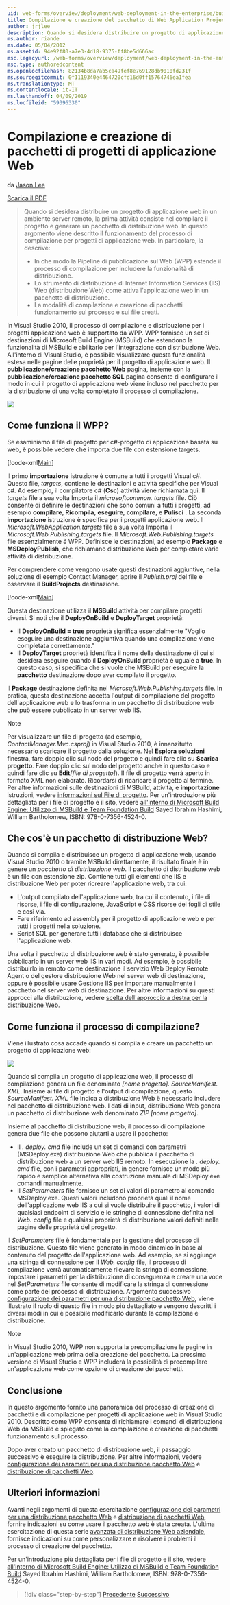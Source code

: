```yaml
---
uid: web-forms/overview/deployment/web-deployment-in-the-enterprise/building-and-packaging-web-application-projects
title: Compilazione e creazione del pacchetto di Web Application Projects | Microsoft Docs
author: jrjlee
description: Quando si desidera distribuire un progetto di applicazione web in un ambiente server remoto, la prima attività consiste nel compilare il progetto e generare un packa distribuzione web...
ms.author: riande
ms.date: 05/04/2012
ms.assetid: 94e92f80-a7e3-4d18-9375-ff8be5d666ac
msc.legacyurl: /web-forms/overview/deployment/web-deployment-in-the-enterprise/building-and-packaging-web-application-projects
msc.type: authoredcontent
ms.openlocfilehash: 82134b8da7ab5ca49fef8e769128db9010fd231f
ms.sourcegitcommit: 0f1119340e4464720cfd16d0ff15764746ea1fea
ms.translationtype: MT
ms.contentlocale: it-IT
ms.lasthandoff: 04/09/2019
ms.locfileid: "59396330"
---
```

# <a name="building-and-packaging-web-application-projects"></a>Compilazione e creazione di pacchetti di progetti di applicazione Web

da [Jason Lee](https://github.com/jrjlee)

[Scarica il PDF](https://msdnshared.blob.core.windows.net/media/MSDNBlogsFS/prod.evol.blogs.msdn.com/CommunityServer.Blogs.Components.WeblogFiles/00/00/00/63/56/8130.DeployingWebAppsInEnterpriseScenarios.pdf)

> Quando si desidera distribuire un progetto di applicazione web in un ambiente server remoto, la prima attività consiste nel compilare il progetto e generare un pacchetto di distribuzione web. In questo argomento viene descritto il funzionamento del processo di compilazione per progetti di applicazione web. In particolare, la descrive:
> 
> - In che modo la Pipeline di pubblicazione sul Web (WPP) estende il processo di compilazione per includere la funzionalità di distribuzione.
> - Lo strumento di distribuzione di Internet Information Services (IIS) Web (distribuzione Web) come attiva l'applicazione web in un pacchetto di distribuzione.
> - La modalità di compilazione e creazione di pacchetti funzionamento sul processo e sui file creati.


In Visual Studio 2010, il processo di compilazione e distribuzione per i progetti applicazione web è supportato da WPP. WPP fornisce un set di destinazioni di Microsoft Build Engine (MSBuild) che estendono la funzionalità di MSBuild e abilitarlo per l'integrazione con distribuzione Web. All'interno di Visual Studio, è possibile visualizzare questa funzionalità estesa nelle pagine delle proprietà per il progetto di applicazione web. Il **pubblicazione/creazione pacchetto Web** pagina, insieme con la **pubblicazione/creazione pacchetto SQL** pagina consente di configurare il modo in cui il progetto di applicazione web viene incluso nel pacchetto per la distribuzione di una volta completato il processo di compilazione.

![](building-and-packaging-web-application-projects/_static/image1.png)

## <a name="how-does-the-wpp-work"></a>Come funziona il WPP?

Se esaminiamo il file di progetto per c#-progetto di applicazione basata su web, è possibile vedere che importa due file con estensione targets.


[!code-xml[Main](building-and-packaging-web-application-projects/samples/sample1.xml)]


Il primo **importazione** istruzione è comune a tutti i progetti Visual c#. Questo file, *targets*, contiene le destinazioni e attività specifiche per Visual c#. Ad esempio, il compilatore c# (**Csc**) attività viene richiamata qui. Il *targets* file a sua volta Importa il *microsoftcommon. targets* file. Ciò consente di definire le destinazioni che sono comuni a tutti i progetti, ad esempio **compilare**, **Ricompila**, **eseguire**, **compilare**, e **Pulisci** . La seconda **importazione** istruzione è specifica per i progetti applicazione web. Il *Microsoft.WebApplication.targets* file a sua volta Importa il *Microsoft.Web.Publishing.targets* file. Il *Microsoft.Web.Publishing.targets* file essenzialmente *è* WPP. Definisce le destinazioni, ad esempio **Package** e **MSDeployPublish**, che richiamano distribuzione Web per completare varie attività di distribuzione.

Per comprendere come vengono usate questi destinazioni aggiuntive, nella soluzione di esempio Contact Manager, aprire il *Publish.proj* del file e osservare il **BuildProjects** destinazione.


[!code-xml[Main](building-and-packaging-web-application-projects/samples/sample2.xml)]


Questa destinazione utilizza il **MSBuild** attività per compilare progetti diversi. Si noti che il **DeployOnBuild** e **DeployTarget** proprietà:

- Il **DeployOnBuild = true** proprietà significa essenzialmente "Voglio eseguire una destinazione aggiuntiva quando una compilazione viene completata correttamente."
- Il **DeployTarget** proprietà identifica il nome della destinazione di cui si desidera eseguire quando il **DeployOnBuild** proprietà è uguale a **true**. In questo caso, si specifica che si vuole che MSBuild per eseguire la **pacchetto** destinazione dopo aver compilato il progetto.

Il **Package** destinazione definita nel *Microsoft.Web.Publishing.targets* file. In pratica, questa destinazione accetta l'output di compilazione del progetto dell'applicazione web e lo trasforma in un pacchetto di distribuzione web che può essere pubblicato in un server web IIS.

> [!NOTE]
> Per visualizzare un file di progetto (ad esempio, <em>ContactManager.Mvc.csproj</em>) in Visual Studio 2010, è innanzitutto necessario scaricare il progetto dalla soluzione. Nel <strong>Esplora soluzioni</strong> finestra, fare doppio clic sul nodo del progetto e quindi fare clic su <strong>Scarica progetto</strong>. Fare doppio clic sul nodo del progetto anche in questo caso e quindi fare clic su <strong>Edit</strong><em>[file di progetto]</em>). Il file di progetto verrà aperto in formato XML non elaborato. Ricordarsi di ricaricare il progetto al termine.  
> Per altre informazioni sulle destinazioni di MSBuild, attività, e <strong>importazione</strong> istruzioni, vedere [informazioni sul File di progetto](understanding-the-project-file.md). Per un'introduzione più dettagliata per i file di progetto e il sito, vedere [all'interno di Microsoft Build Engine: Utilizzo di MSBuild e Team Foundation Build](http://amzn.com/0735645248) Sayed Ibrahim Hashimi, William Bartholomew, ISBN: 978-0-7356-4524-0.


## <a name="what-is-a-web-deployment-package"></a>Che cos'è un pacchetto di distribuzione Web?

Quando si compila e distribuisce un progetto di applicazione web, usando Visual Studio 2010 o tramite MSBuild direttamente, il risultato finale è in genere un *pacchetto di distribuzione web*. Il pacchetto di distribuzione web è un file con estensione zip. Contiene tutti gli elementi che IIS e distribuzione Web per poter ricreare l'applicazione web, tra cui:

- L'output compilato dell'applicazione web, tra cui il contenuto, i file di risorse, i file di configurazione, JavaScript e CSS risorse dei fogli di stile e così via.
- Fare riferimento ad assembly per il progetto di applicazione web e per tutti i progetti nella soluzione.
- Script SQL per generare tutti i database che si distribuisce l'applicazione web.

Una volta il pacchetto di distribuzione web è stato generato, è possibile pubblicarlo in un server web IIS in vari modi. Ad esempio, è possibile distribuirlo in remoto come destinazione il servizio Web Deploy Remote Agent o del gestore distribuzione Web nel server web di destinazione, oppure è possibile usare Gestione IIS per importare manualmente il pacchetto nel server web di destinazione. Per altre informazioni su questi approcci alla distribuzione, vedere [scelta dell'approccio a destra per la distribuzione Web](../configuring-server-environments-for-web-deployment/choosing-the-right-approach-to-web-deployment.md).

## <a name="how-does-the-build-process-work"></a>Come funziona il processo di compilazione?

Viene illustrato cosa accade quando si compila e creare un pacchetto un progetto di applicazione web:

![](building-and-packaging-web-application-projects/_static/image2.png)

Quando si compila un progetto di applicazione web, il processo di compilazione genera un file denominato *[nome progetto]. SourceManifest. XML*. Insieme ai file di progetto e l'output di compilazione, questo *. SourceManifest. XML* file indica a distribuzione Web è necessario includere nel pacchetto di distribuzione web. I dati di input, distribuzione Web genera un pacchetto di distribuzione web denominato *ZIP [nome progetto]*.

Insieme al pacchetto di distribuzione web, il processo di compilazione genera due file che possono aiutarti a usare il pacchetto:

- Il *. deploy. cmd* file include un set di comandi con parametri (MSDeploy.exe) distribuzione Web che pubblica il pacchetto di distribuzione web a un server web IIS remoto. In esecuzione la *. deploy. cmd* file, con i parametri appropriati, in genere fornisce un modo più rapido e semplice alternativa alla costruzione manuale di MSDeploy.exe comandi manualmente.
- Il *SetParameters* file fornisce un set di valori di parametro al comando MSDeploy.exe. Questi valori includono proprietà quali il nome dell'applicazione web IIS a cui si vuole distribuire il pacchetto, i valori di qualsiasi endpoint di servizio e le stringhe di connessione definita nel *Web. config* file e qualsiasi proprietà di distribuzione valori definiti nelle pagine delle proprietà del progetto.

Il *SetParameters* file è fondamentale per la gestione del processo di distribuzione. Questo file viene generato in modo dinamico in base al contenuto del progetto dell'applicazione web. Ad esempio, se si aggiunge una stringa di connessione per il *Web. config* file, il processo di compilazione verrà automaticamente rilevare la stringa di connessione, impostare i parametri per la distribuzione di conseguenza e creare una voce nel  *SetParameters* file consente di modificare la stringa di connessione come parte del processo di distribuzione. Argomento successivo [configurazione dei parametri per una distribuzione pacchetto Web](configuring-parameters-for-web-package-deployment.md), viene illustrato il ruolo di questo file in modo più dettagliato e vengono descritti i diversi modi in cui è possibile modificarlo durante la compilazione e distribuzione.

> [!NOTE]
> In Visual Studio 2010, WPP non supporta la precompilazione le pagine in un'applicazione web prima della creazione del pacchetto. La prossima versione di Visual Studio e WPP includerà la possibilità di precompilare un'applicazione web come opzione di creazione dei pacchetti.


## <a name="conclusion"></a>Conclusione

In questo argomento fornito una panoramica del processo di creazione di pacchetti e di compilazione per progetti di applicazione web in Visual Studio 2010. Descritto come WPP consente di richiamare i comandi di distribuzione Web da MSBuild e spiegato come la compilazione e creazione di pacchetti funzionamento sul processo.

Dopo aver creato un pacchetto di distribuzione web, il passaggio successivo è eseguire la distribuzione. Per altre informazioni, vedere [configurazione dei parametri per una distribuzione pacchetto Web](configuring-parameters-for-web-package-deployment.md) e [distribuzione di pacchetti Web](deploying-web-packages.md).

## <a name="further-reading"></a>Ulteriori informazioni

Avanti negli argomenti di questa esercitazione [configurazione dei parametri per una distribuzione pacchetto Web](configuring-parameters-for-web-package-deployment.md) e [distribuzione di pacchetti Web](deploying-web-packages.md), fornire indicazioni su come usare il pacchetto web è stata creata. L'ultima esercitazione di questa serie [avanzata di distribuzione Web aziendale](../advanced-enterprise-web-deployment/advanced-enterprise-web-deployment.md), fornisce indicazioni su come personalizzare e risolvere i problemi il processo di creazione del pacchetto.

Per un'introduzione più dettagliata per i file di progetto e il sito, vedere [all'interno di Microsoft Build Engine: Utilizzo di MSBuild e Team Foundation Build](http://amzn.com/0735645248) Sayed Ibrahim Hashimi, William Bartholomew, ISBN: 978-0-7356-4524-0.

> [!div class="step-by-step"]
> [Precedente](understanding-the-build-process.md)
> [Successivo](configuring-parameters-for-web-package-deployment.md)
